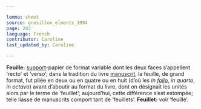 ```yaml
---

lemma: sheet
source: gresillon_elments_1994
page: 243
language: French
contributor: Caroline
last_updated_by: Caroline

---
```


**Feuille:** [support](textCarrier.html)-papier de format variable dont les deux faces s’appellent ‘recto’ et ‘verso’; dans la tradition du livre [manuscrit](manuscript.html), la feuille, de grand format, fut pliée en deux ou en quatre ou en huit (d’où les _in [folio](folio.html)_, _in quarto_, _in octavo_) avant d’aboutir au format du livre, dont on désignait les unités alors par le terme de ‘feuillet’; aujourd’hui, cette différence s’est estompée; telle liasse de manuscrits comport tant de ‘feuillets’.
**Feuillet:** voir ‘feuille’.

